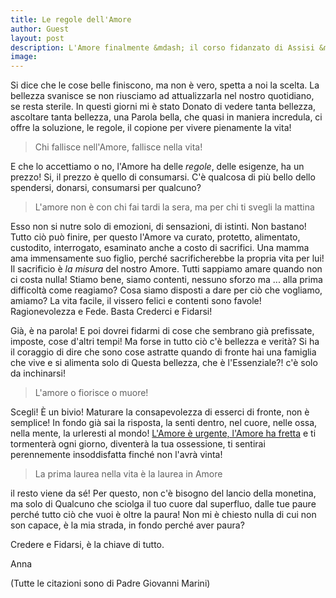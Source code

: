 ```yaml
---
title: Le regole dell'Amore
author: Guest
layout: post
description: L'Amore finalmente &mdash; il corso fidanzato di Assisi &mdash; ha lasciato il segno un'altra volta! Ecco cosa porta a casa Anna da questo viaggio.
image:
---
```


Si dice che le cose belle finiscono, ma non è vero, spetta a noi la scelta. La bellezza svanisce se non riusciamo ad attualizzarla nel nostro quotidiano, se resta sterile. In questi giorni mi è stato Donato di vedere tanta bellezza, ascoltare tanta bellezza, una Parola bella, che quasi in maniera incredula, ci offre la soluzione, le regole, il copione per vivere pienamente la vita! 

> Chi fallisce nell'Amore, fallisce nella vita! 

E che lo accettiamo o no, l'Amore ha delle *regole*, delle esigenze, ha un prezzo! Si, il prezzo è quello di consumarsi. C'è qualcosa di più bello dello spendersi, donarsi, consumarsi per qualcuno? 

> L'amore non è con chi fai tardi la sera, ma per chi ti svegli la mattina

Esso non si nutre solo di emozioni, di sensazioni, di istinti. Non bastano! Tutto ciò può finire, per questo l'Amore va curato, protetto, alimentato, custodito, interrogato, esaminato anche a costo di sacrifici. Una mamma ama immensamente suo figlio, perché sacrificherebbe la propria vita per lui! Il sacrificio è *la misura* del nostro Amore. Tutti sappiamo amare quando non ci costa nulla! Stiamo bene, siamo contenti, nessuno sforzo ma ... alla prima difficoltà come reagiamo? Cosa siamo disposti a dare per ciò che vogliamo, amiamo? La vita facile, il vissero felici e contenti sono favole! Ragionevolezza e Fede. Basta Crederci e Fidarsi! 

Già, è na parola! E poi dovrei fidarmi di cose che sembrano già prefissate, imposte, cose d'altri tempi! Ma forse in tutto ciò c'è bellezza e verità? Si ha il coraggio di dire che sono cose astratte quando di fronte hai una famiglia che vive e si alimenta solo di Questa bellezza, che è l'Essenziale?! c'è solo da inchinarsi! 

> L'amore o fiorisce o muore! 

Scegli! È un bivio! Maturare la consapevolezza di esserci di fronte, non è semplice! In fondo già sai la risposta, la senti dentro, nel cuore, nelle ossa, nella mente, la urleresti al mondo! [L'Amore è urgente, l'Amore ha fretta](http://5p2p.it/2013/04/15/che-fretta.html) e ti tormenterà ogni giorno, diventerà la tua ossessione, ti sentirai perennemente insoddisfatta finché non l'avrà vinta! 

>La prima laurea nella vita è la laurea in Amore

il resto viene da sé! Per questo, non c'è bisogno del lancio della monetina, ma solo di Qualcuno che sciolga il tuo cuore dal superfluo, dalle tue paure perché tutto ciò che vuoi è oltre la paura! Non mi è chiesto nulla di cui non son capace, è la mia strada, in fondo perché aver paura? 

Credere e Fidarsi, è la chiave di tutto.

Anna

(Tutte le citazioni sono di Padre Giovanni Marini)
